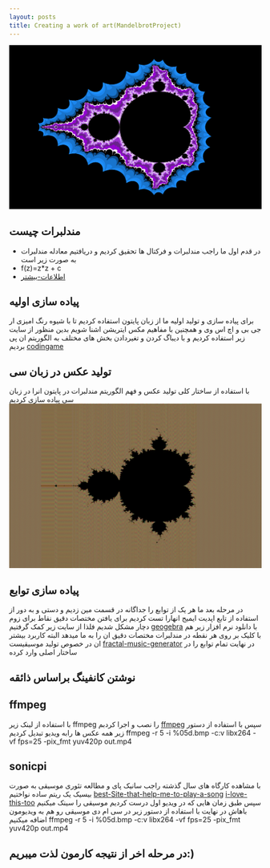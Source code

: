```yaml
---
layout: posts
title: Creating a work of art(MandelbrotProject)
---
```

!["picture-of-my-finalProject"](../assets/images/27.jpg)
## مندلبرات چیست
- در قدم اول ما راجب مندلبرات و فرکتال ها تحقیق کردیم و دریافتیم معادله مندلبرات به صورت زیر است
- f(z)=z*z + c
- [اطلاعات-بیشتر](https://en.wikipedia.org/wiki/Mandelbrot_set)
## پیاده سازی اولیه
برای پیاده سازی و تولید اولیه ما از زبان پایتون استفاده کردیم تا با شیوه رنگ امیزی ار جی بی و اچ اس وی و همچنین با مفاهیم مکس ایتریشن اشنا شویم
بدین منظور از سایت زیر استفاده کردیم و با دیباگ کردن و تغیردادن بخش های مختلف  به الگوریتم ان پی بردیم 
[codingame](https://www.codingame.com/playgrounds/2358/how-to-plot-the-mandelbrot-set/mandelbrot-set)
## تولید عکس در زبان سی
با استفاده از ساختار کلی تولید عکس و فهم الگوریتم مندلبرات در پایتون انرا در زبان سی پیاده سازی کردیم
!["my-first-mandelbrot-in-C"](../assets/images/28.jpg)
## پیاده سازی توابع
در مرحله بعد ما هر یک از توابع را جداگانه در قسمت مین زدیم و دستی و به دور از استفاده از تابع اپدیت ایمیج انهارا تست کردیم
برای یافتن مختصات دقیق نقاط برای زوم دچار مشکل شدیم فلذا از سایت زیر کمک گرفتیم
[geogebra](https://www.geogebra.org/m/mfewjrek)
با دانلود نرم افزار زیر هم با کلیک بر روی هر نقطه در مندلبرات مختصات دقیق ان را به ما میدهد
البته کاربرد بیشتر ان در خصوص تولید موسیقیست
[fractal-music-generator](https://betazeta.itch.io/fractal-music-generator)
در نهایت تمام توابع را در ساختار اصلی وارد کرده 
## نوشتن کانفینگ براساس ذائقه
## ffmpeg
با استفاده از لینک زیر ffmpeg را نصب و اجرا کردبم
[ffmpeg](https://www.wikihow.com/Install-FFmpeg-on-Windows)
سپس با استفاده از دستور زیر همه عکس ها رابه ویدیو تبدیل کردیم
ffmpeg -r 5 -i %05d.bmp -c:v libx264 -vf fps=25 -pix_fmt yuv420p out.mp4
## sonicpi
با مشاهده کارگاه های سال گذشته راجب سانیک پای و مطالعه تئوری موسیقی به صورت بیسیک یک ریتم ساده نواختیم
[best-Site-that-help-me-to-play-a-song](https://latouchemusicale.com/en/best-piano-songs-with-easy-chords/)
[i-love-this-too](https://sonic-pi.mehackit.org/exercises/en/09-keys-chords-and-scales/01-piano.html)
سپس طبق زمان هایی که در ویدیو اول درست کردیم موسیقی را سینک میکنیم باهاش
در نهایت با استفاده از دستور زیر در سی ام دی موسیقی رو هم به ویدیومون اضافه میکنیم
ffmpeg -r 5 -i %05d.bmp -c:v libx264 -vf fps=25 -pix_fmt yuv420p out.mp4
## در مرحله اخر از نتیجه کارمون لذت میبریم:)